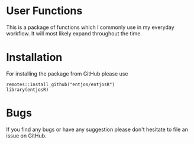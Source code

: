 # User Functions

This is a package of functions which I commonly use in my everyday workflow. It will most likely expand throughout the time.

# Installation
For installing the package from GitHub please use

```
remotes::install_github("entjos/entjosR")
library(entjosR)
```

# Bugs
If you find any bugs or have any suggestion please don't hesitate to file an issue on GitHub.
